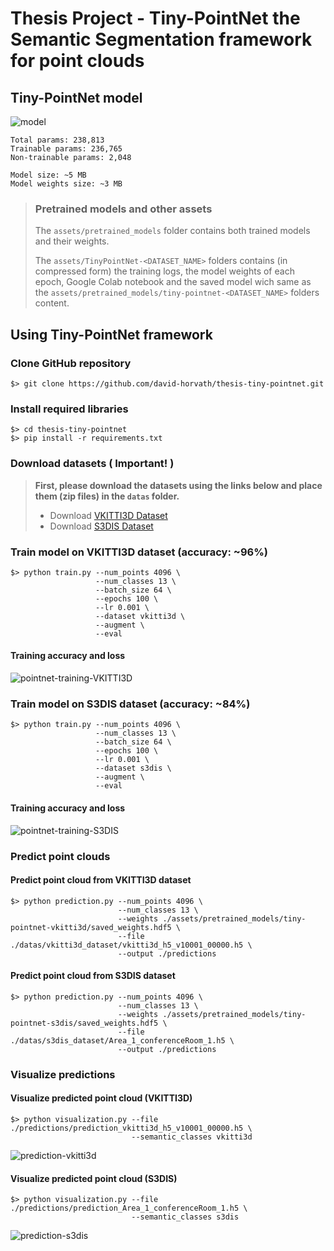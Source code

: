 # Thesis Project - Tiny-PointNet the Semantic Segmentation framework for point clouds

## Tiny-PointNet model
![model][model]
```
Total params: 238,813
Trainable params: 236,765
Non-trainable params: 2,048

Model size: ~5 MB
Model weights size: ~3 MB
```


> ### Pretrained models and other assets
> The ```assets/pretrained_models``` folder contains both trained models and their weights.
>
> The ```assets/TinyPointNet-<DATASET_NAME>``` folders contains (in compressed form) the training logs, the model weights of each epoch, Google Colab notebook and the saved model wich same as the ```assets/pretrained_models/tiny-pointnet-<DATASET_NAME>``` folders content.

## Using Tiny-PointNet framework
### Clone GitHub repository
```
$> git clone https://github.com/david-horvath/thesis-tiny-pointnet.git
```

### Install required libraries
```
$> cd thesis-tiny-pointnet
$> pip install -r requirements.txt
```

### **Download datasets ( Important! )**
> **First, please download the datasets using the links below and place them (zip files) in the ```datas``` folder.**
> * Download [VKITTI3D Dataset](https://drive.google.com/file/d/1QFMaKL5znKwCQmpmlL8o8tHatleYfC-H/view?usp=sharing)
> * Download [S3DIS Dataset](https://drive.google.com/file/d/1Mxqv-LJ976_R7YFzabws-ZOQ0yWQgctJ/view?usp=sharing)


### Train model on VKITTI3D dataset (accuracy: ~96%)
```
$> python train.py --num_points 4096 \
                   --num_classes 13 \
                   --batch_size 64 \
                   --epochs 100 \
                   --lr 0.001 \
                   --dataset vkitti3d \
                   --augment \
                   --eval
```
#### Training accuracy and loss
![pointnet-training-VKITTI3D][pointnet-training-VKITTI3D]

### Train model on S3DIS dataset (accuracy: ~84%)
```
$> python train.py --num_points 4096 \
                   --num_classes 13 \
                   --batch_size 64 \
                   --epochs 100 \
                   --lr 0.001 \
                   --dataset s3dis \
                   --augment \
                   --eval
```
#### Training accuracy and loss
![pointnet-training-S3DIS][pointnet-training-S3DIS]


### Predict point clouds
#### Predict point cloud from VKITTI3D dataset
```
$> python prediction.py --num_points 4096 \
                        --num_classes 13 \
                        --weights ./assets/pretrained_models/tiny-pointnet-vkitti3d/saved_weights.hdf5 \
                        --file ./datas/vkitti3d_dataset/vkitti3d_h5_v10001_00000.h5 \
                        --output ./predictions
```
#### Predict point cloud from S3DIS dataset
```
$> python prediction.py --num_points 4096 \
                        --num_classes 13 \
                        --weights ./assets/pretrained_models/tiny-pointnet-s3dis/saved_weights.hdf5 \
                        --file ./datas/s3dis_dataset/Area_1_conferenceRoom_1.h5 \
                        --output ./predictions
```


### Visualize predictions
#### Visualize predicted point cloud (VKITTI3D)
```
$> python visualization.py --file ./predictions/prediction_vkitti3d_h5_v10001_00000.h5 \
                           --semantic_classes vkitti3d
```
![prediction-vkitti3d][prediction-vkitti3d]
#### Visualize predicted point cloud (S3DIS)
```
$> python visualization.py --file ./predictions/prediction_Area_1_conferenceRoom_1.h5 \
                           --semantic_classes s3dis
```
![prediction-s3dis][prediction-s3dis]


[model]: assets/readme/model.png
[pointnet-training-VKITTI3D]: assets/readme/pointnet-training-VKITTI3D.png
[pointnet-training-S3DIS]: assets/readme/pointnet-training-S3DIS.png
[prediction-vkitti3d]: assets/readme/visu_vkitti3d.png
[prediction-s3dis]: assets/readme/visu_s3dis.png